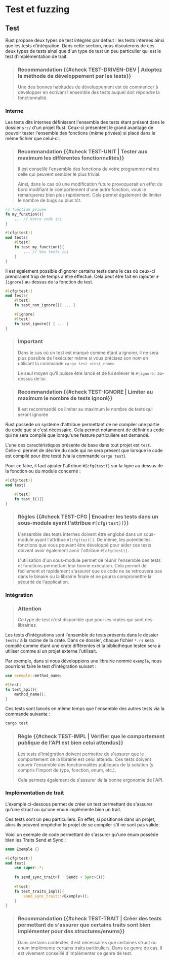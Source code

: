 # Test et fuzzing

## Test

Rust propose deux types de test intégrés par défaut : les tests internes ainsi que les tests d'intégration. 
Dans cette section, nous discuterons de ces deux types de tests ainsi que d'un type de test un peu particulier qui est le test d'implémentation de trait.

> ### Recommandation {{#check TEST-DRIVEN-DEV | Adoptez la méthode de développement par les tests}}
>
> Une des bonnes habitudes de développement est de commencer à développer en écrivant l'ensemble des tests auquel doit répondre la fonctionnalité. 
### Interne

Les tests dits internes définissent l'ensemble des tests étant présent dans le dossier `src/` d'un projet Rust. Ceux-ci présentent le grand avantage de pouvoir tester l'ensemble des fonctions (même privées) si placé dans le même fichier que celui-ci.

> ### Recommandation {{#check TEST-UNIT | Tester aux maximum les différentes fonctionnalités}}
>
> Il est conseillé l'ensemble des fonctions de votre programme même celle qui peuvent sembler le plus trivial.
> 
> Ainsi, dans le cas où une modification future provoquerait un effet de bord modifiant le comportement d'une autre fonction, vous le remarquerez bien plus rapidement.
> Cela permet également de limiter le nombre de bugs au plus tôt. 

```rust
// fonction privée
fn my_function(){
	... // Votre code ici
}

#[cfg(test)]
mod tests{
	#[test]
	fn test_my_function(){
		... // Vos tests ici
	}
}
```

Il est également possible d'ignorer certains tests dans le cas où ceux-ci prendraient trop de temps à être effectué. Cela peut être fait en rajouter `#[ignore]` au-dessus de la fonction de test.

```rust
#[cfg(test)]
mod tests{
	#[test]
	fn test_non_ignore(){ ... }

	#[ignore]
	#[test]
	fn test_ignore() { ... }
}
```

> ### Important
>
> Dans le cas où un test est marqué comme étant a ignorer, il ne sera plus possible de l’exécuter même si vous précisez son nom en utilisant la commande `cargo test <test_name>`. 
> 
> Le seul moyen qu'il puisse être lancé et de lui enlever le `#[ignore]` au-dessus de lui.

> ### Recommandation {{#check TEST-IGNORE | Limiter au maximum le nombre de tests ignoré}}
>
> Il est recommandé de limiter au maximum le nombre de tests qui seront ignorée 
 
Rust possède un système d'attribue permettant de ne compiler une partie du code que si c'est nécessaire. 
Cela permet notamment de définir du code qui ne sera compilé que lorsqu'une feature particulière est demandé. 

L'une des caractéristiques présente de base dans tout projet est `test`. Celle-ci permet de décrire du code qui ne sera présent que lorsque le code est compilé pour être testé (via la commande `cargo test`).

Pour ce faire, il faut ajouter l'attribue `#[cfg(test)]` sur la ligne au dessus de la fonction ou du module concerné : 
```rust
#[cfg(test)]
mod test{

	#[test]
	fn test_1(){}
}
```

> ### Règles {{#check TEST-CFG | Encadrer les tests dans un sous-module ayant l'attribue `#[cfg(test)]`}}
>
> L'ensemble des tests internes doivent être englobé dans un sous-module ayant l'attribue `#[cfg(test)]`. De même, les potentielles fonctions que vous pouvant être développé pour aider ces tests doivent avoir également avoir l'attribue `#[cfg(test)]`.
> 
> L'utilisation d'un sous-module permet de réunir l'ensemble des tests et fonctions permettant leur bonne exécution. Cela permet de facilement et rapidement s'assurer que ce code ne se retrouvera pas dans le binaire ou la librairie finale et ne pourra compromettre la sécurité de l'application.

### Intégration

> ### Attention
>
> Ce type de test n'est disponible que pour les crates qui sont des librairies.

Les tests d'intégrations sont l'ensemble de tests présents dans le dossier `tests/` à la racine de la crate. 
Dans ce dossier, chaque fichier `*.rs` sera compilé comme étant une crate différentes et la bibliothèque testée sera à utiliser comme si un projet externe l'utilisait.  

Par exemple, dans si nous développions une librairie nommé `exemple`, nous pourrions faire le test d'intégration suivant : 
```rust
use exemple::method_name;

#[test]
fn test_api(){
	method_name();
}
```

Ces tests sont lancés en même temps que l'ensemble des autres tests via la commande suivante : 
```bash
cargo test
```

> ### Règle {{#check TEST-IMPL | Vérifier que le comportement publique de l'API est bien celui attendus}}
>
> Les tests d'intégration doivent permettre de s'assurer que le comportement de la librairie est celui attendu. Ces tests doivent couvrir l'ensemble des fonctionnalités publiques de la solution (y compris l'import de type, fonction, enum, etc.).
> 
> Cela permets également de s'assurer de la bonne ergonomie de l'API.
### Implémentation de trait

L'exemple ci-dessous permet de créer un test permettant de s'assurer qu'une struct ou qu'une enum implémente bien un trait.

Ces tests sont un peu particuliers. En effet, si positionné dans un projet, alors ils peuvent empêcher le projet de se compiler s'il ne sont pas valide.

Voici un exemple de code permettant de s'assurer qu'une enum possède bien les Traits Send et Sync : 
```rust
enum Exemple {}

#[cfg(test)]
mod test{
	use super::*;
	
	fn send_sync_trait<T : Sendc + Sync>(){}
	
	#[test]
	fn test_traits_impl(){
		send_sync_trait::<Exemple>();
	}
}
```

> ### Recommandation {{#check TEST-TRAIT | Créer des tests permettant de s'assurer que certains traits sont bien implémenter pour des structures/enums}}
>
> Dans certains contextes, il est nécessaires que certaines struct ou enum implémente certains traits particuliers. 
> Dans ce genre de cas, il est vivement conseillé d'implémenter ce genre de test.
 
<!-- ## <mark>TODO</mark> : Fuzzing

### cargo-fuzz

<mark>TODO</mark> : bonnes pratiques pour fuzzer des programmes ou des parties
de programmes.
-->